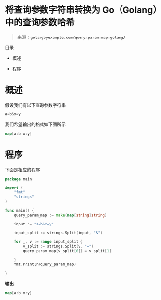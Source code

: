 <!--yml

类别：未分类

日期：2024-10-13 06:40:32

-->

# 将查询参数字符串转换为 Go（Golang）中的查询参数哈希

> 来源：[`golangbyexample.com/query-param-map-golang/`](https://golangbyexample.com/query-param-map-golang/)

目录

+   概述

+   程序

# **概述**

假设我们有以下查询参数字符串

```go
a=b&x=y
```

我们希望输出的格式如下图所示

```go
map[a:b x:y]
```

# **程序**

下面是相应的程序

```go
package main

import (
	"fmt"
	"strings"
)

func main() {
	query_param_map := make(map[string]string)

	input := "a=b&x=y"

	input_split := strings.Split(input, "&")

	for _, v := range input_split {
		v_split := strings.Split(v, "=")
		query_param_map[v_split[0]] = v_split[1]

	}
	fmt.Println(query_param_map)

}
```

**输出**

```go
map[a:b x:y]
```


